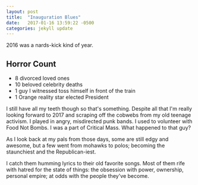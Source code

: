 ```yaml
---
layout: post
title:  "Inauguration Blues"
date:   2017-01-16 13:59:22 -0500
categories: jekyll update
---
```


2016 was a nards-kick kind of year.

## Horror Count
* 8 divorced loved ones
* 10 beloved celebrity deaths
* 1 guy I witnessed toss himself in front of the train
* 1 Orange reality star elected President

I still have all my teeth though so that's something. Despite all that
I'm really looking forward to 2017 and scraping off the cobwebs from my old 
teenage activism. I played in angry, misdirected punk bands. I used to volunteer with Food Not Bombs. I was a part of Critical Mass. What happened to that guy?

As I look back at my pals from those days, some are still edgy and awesome,
but a few went from mohawks to polos; becoming the staunchiest
and the Republican-iest.

I catch them humming lyrics to their old favorite songs. Most of them rife
with hatred for the state of things: the obsession with power, ownership, 
personal empire; at odds with the people they've become.    

